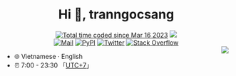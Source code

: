 <h1 align="center">Hi 👋, tranngocsang</h1>

<div align="center">
<a href="https://wakatime.com/@73c50485-c4d6-4789-9cde-59a9c984e815"><img src="https://wakatime.com/badge/user/73c50485-c4d6-4789-9cde-59a9c984e815.svg" alt="Total time coded since Mar 16 2023" /></a>
<a href="https://hits-app.vercel.app/hits?url=https%3A%2F%2Fgithub.com%2Faprilnea"><img src="https://hits-app.vercel.app/hits?url=https%3A%2F%2Fgithub.com%2Faprilnea" /></a>
<br/>
<a href="mailto:github@sku.moe"><img src="https://img.shields.io/badge/Mail-c14438.svg?&style=flat&logo=gmail&logoColor=#6D4AFF" alt="Mail"></a>
<a href="https://pypi.org/user/AprilNEA/"><img src="https://img.shields.io/badge/PyPI-AprilNEA-3775a9.svg?&style=flat&logo=pypi&logoColor=white" alt="PyPI"></a>
<a href="https://twitter.com/AprilNEA"><img src="https://img.shields.io/badge/Twitter-AprilNEA-1ca0f1.svg?&style=flat&logo=twitter&logoColor=white" alt="Twitter"></a>
<a href="https://stackoverflow.com/users/20156464/aprilnea"><img src="https://img.shields.io/badge/Stack%20Overflow-F58025.svg?&style=flat&logo=stackoverflow&logoColor=white" alt="Stack Overflow"></a>
</div>

<picture>
  <source
    srcset="https://github-readme-stats.vercel.app/api?username=tranosa25&show_icons=true&theme=dark"
    media="(prefers-color-scheme: dark)"
  />
  <source
    srcset="https://github-readme-stats.vercel.app/api?username=tranosa25&show_icons=true"
    media="(prefers-color-scheme: light), (prefers-color-scheme: no-preference)"
  />
  <img src="https://github-readme-stats.vercel.app/api?username=tranosa25&show_icons=true" align=right />
</picture>


* 🌐 Vietnamese · English
* ⏰ 7:00 - 23:30 「[UTC+7](https://time.is/UTC+7)」
